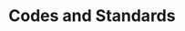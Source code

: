 ---
layout: docs
title: Codes and Standards
prev_section: home
next_section: installation
permalink: /ee/lighting-codes/
---